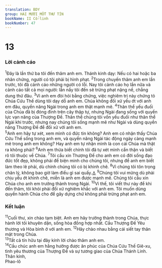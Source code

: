```yaml
---
translation: BDY
group: HAI MƯƠI MỐT THƯ TÍN
bookName: II Cổ-linh 
bookNumber: 47
---
```


<div class="title"><h1>13</h1><h3>Lời cảnh cáo</h3></div>
<span class="verse 2co_13_1"><sup>1</sup>Đây là lần thứ ba tôi đến thăm anh em. Thánh kinh dạy: Nếu có hai hoặc ba nhân chứng, người có tội phải bị hình phạt. </span>
<span class="verse 2co_13_2"><sup>2</sup>Trong chuyến thăm anh em lần trước, tôi đã cảnh cáo những người có lỗi. Nay tôi cảnh cáo họ lần nữa và cảnh cáo tất cả mọi người: lần nầy tôi đến sẽ trừng phạt nặng nề, chẳng dung thứ đâu. </span>
<span class="verse 2co_13_3"><sup>3</sup>Vì anh em đòi hỏi bằng chứng, việc nghiêm trị này chứng tỏ Chúa Cứu Thế dùng tôi dạy dỗ anh em. Chúa không đối xử yếu ớt với anh em đâu, quyền năng Ngài trong anh em thật mạnh mẽ. </span>
<span class="verse 2co_13_4"><sup>4</sup>Thân thể yếu đuối của Chúa đã bị đóng đinh trên cây thập tự, nhưng Ngài đang sống với quyền lực vạn năng của Thượng Đế. Thân thể chúng tôi vốn yếu đuối như thân thể Ngài khi trước, nhưng nay chúng tôi sống mạnh mẽ như Ngài và dùng quyền năng Thượng Đế để đối xử với anh em.<br/></span>
<span class="verse 2co_13_5"><sup>5</sup>Anh em hãy tự xét, xem mình có đức tin không? Anh em có nhận thấy Chúa Cứu Thế sống trong anh em, và quyền năng Ngài tác động ngày càng mạnh mẽ trong anh em không? Hay anh em tự nhận mình là con cái Chúa mà thật ra không phải?</span>
<span class="verse 2co_13_6"><sup>6</sup>Anh em thừa biết chính tôi đã tự xét mình cẩn thận và biết rõ tôi thuộc về Chúa. </span>
<span class="verse 2co_13_7"><sup>7</sup>Tôi cầu xin Thượng Đế cho anh em có đời sống đạo đức tốt đẹp, không phải để biện minh cho chúng tôi, nhưng để anh em biết làm theo lẽ phải, dù chính chúng tôi có bị khinh chê. </span>
<span class="verse 2co_13_8"><sup>8</sup>Vì chúng tôi tôn trọng chân lý, không bao giờ làm điều gì sai quấy.<a href="#" data-toggle="tooltip" data-placement="bottom" title="Nt nghịch chân lý">⚓</a> </span>
<span class="verse 2co_13_9"><sup>9</sup>Chúng tôi vui mừng dù phải chịu yếu ớt khinh chê, miễn là anh em được mạnh mẽ. Chúng tôi cầu xin Chúa cho anh em trưởng thành trong Ngài. </span>
<span class="verse 2co_13_10"><sup>10</sup>Vì thế, tôi viết thư này để khi đến thăm, tôi khỏi phải đối xử nghiêm khắc với anh em. Tôi muốn dùng quyền hành Chúa cho để gây dựng chứ không phải trừng phạt anh em.</span>
<div class="title"><h3>Kết luận</h3></div>
<span class="verse 2co_13_11"><sup>11</sup>Cuối thư, xin chào tạm biệt. Anh em hãy trưởng thành trong Chúa, thực hành lời tôi khuyên dặn, sống hòa đồng hợp nhất. Cầu Thượng Đế Yêu thương và Hòa bình ở với anh em. </span>
<span class="verse 2co_13_12"><sup>12</sup>Hãy chào nhau bằng cái siết tay thân mật trong Chúa.<br/></span>
<span class="verse 2co_13_13"><sup>13</sup>Tất cả tín hữu tại đây kính lời chào thăm anh em.<br/></span>
<span class="verse 2co_13_14"><sup>14</sup>Cầu chúc anh em hằng hưởng được ân phúc của Chúa Cứu Thế Giê-xu, tình yêu thương của Thượng Đế và sự tương giao của Chúa Thánh Linh.<br/>Thân kính,<br/>Phao-lô</span>
